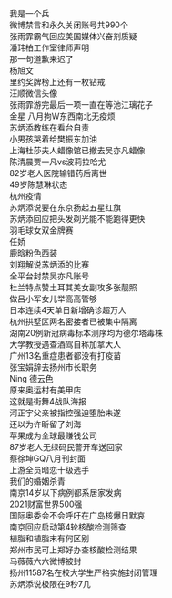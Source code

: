 我是一个兵  
微博禁言和永久关闭账号共990个  
张雨霏霸气回应美国媒体兴奋剂质疑  
潘玮柏工作室律师声明  
那一句道歉来迟了  
杨旭文  
里约奖牌榜上还有一枚钻戒  
汪顺微信头像  
张雨霏游完最后一项一直在等池江璃花子  
金星 八月拘W东西南北无疫烦  
苏炳添教练在看台自责  
小男孩哭着给樊振东加油  
上海杜莎夫人蜡像馆已撤去吴亦凡蜡像  
陈清晨贾一凡vs波莉拉哈尤  
82岁老人医院输错药后离世  
49岁陈慧琳状态  
杭州疫情  
苏炳添说要在东京扬起五星红旗  
苏炳添回应把头发剃光能不能跑得更快  
羽毛球女双金牌赛  
任娇  
鹿晗粉色西装  
刘翔解说苏炳添的比赛  
全平台封禁吴亦凡账号  
杜兰特点赞土耳其美女副攻多张靓照  
做吕小军女儿举高高管够  
日本连续4天单日新增确诊超万人  
杭州拱墅区两名密接者已被集中隔离  
湖南20例新冠病毒标本测序均为德尔塔毒株  
大学教授遇查酒驾自称加拿大人  
广州13名重症患者都没有打疫苗  
张宝娟辞去扬州市长职务  
Ning 德云色  
原来奥运村有美甲店  
这就是街舞4战队海报  
河正宇父亲被指控强迫堕胎未遂  
还以为许昕留了刘海  
苹果成为全球最赚钱公司  
87岁老人无绿码民警开车送回家  
蔡徐坤GQ八月刊封面  
上游全员暗恋十级选手  
我们的婚姻杀青  
南京14岁以下病例都系居家发病  
2021财富世界500强  
国际奥委会不会呼吁在广岛核爆日默哀  
南京回应启动第4轮核酸检测筛查  
植脂和植脂末有何区别  
郑州市民可上郑好办查核酸检测结果  
马薇薇六六微博被封  
扬州11587名在校大学生严格实施封闭管理  
苏炳添说极限在9秒7几  
